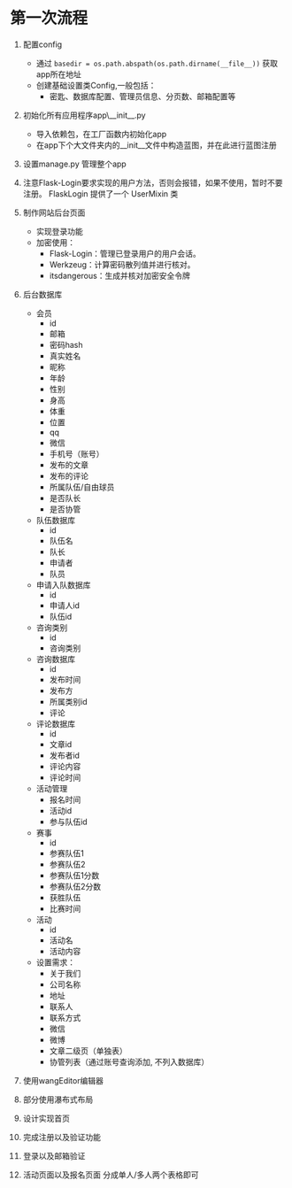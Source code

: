 # 第一次流程

1. 配置config
    * 通过 `basedir = os.path.abspath(os.path.dirname(__file__))` 获取app所在地址
    * 创建基础设置类Config,一般包括：
        * 密匙、数据库配置、管理员信息、分页数、邮箱配置等 
    
2. 初始化所有应用程序app\\\_\_init__.py
    * 导入依赖包，在工厂函数内初始化app
    * 在app下个大文件夹内的__init__文件中构造蓝图，并在此进行蓝图注册
    
3. 设置manage.py 管理整个app

4. 注意Flask-Login要求实现的用户方法，否则会报错，如果不使用，暂时不要注册。
   FlaskLogin 提供了一个 UserMixin 类

5. 制作网站后台页面
    * 实现登录功能
    * 加密使用：
        * Flask-Login：管理已登录用户的用户会话。
        * Werkzeug：计算密码散列值并进行核对。
        * itsdangerous：生成并核对加密安全令牌
        
6. 后台数据库
    * 会员
        * id
        * 邮箱
        * 密码hash
        * 真实姓名
        * 昵称
        * 年龄
        * 性别
        * 身高
        * 体重
        * 位置
        * qq
        * 微信
        * 手机号（账号）
        * 发布的文章
        * 发布的评论
        * 所属队伍/自由球员
        * 是否队长
        * 是否协管
    * 队伍数据库
        * id
        * 队伍名
        * 队长
        * 申请者
        * 队员
    * 申请入队数据库
        * id
        * 申请人id
        * 队伍id
    * 咨询类别
        * id
        * 咨询类别
    * 咨询数据库
        * id
        * 发布时间
        * 发布方
        * 所属类别id
        * 评论
    * 评论数据库
        * id
        * 文章id
        * 发布者id
        * 评论内容
        * 评论时间
    * 活动管理
        * 报名时间
        * 活动id
        * 参与队伍id
    * 赛事
        * id
        * 参赛队伍1
        * 参赛队伍2
        * 参赛队伍1分数
        * 参赛队伍2分数
        * 获胜队伍
        * 比赛时间
    * 活动
        * id
        * 活动名
        * 活动内容
    * 设置需求：
        * 关于我们
        * 公司名称
        * 地址
        * 联系人
        * 联系方式
        * 微信
        * 微博
        * 文章二级页（单独表）
        * 协管列表（通过账号查询添加, 不列入数据库）
7. 使用wangEditor编辑器
8. 部分使用瀑布式布局
9. 设计实现首页
10. 完成注册以及验证功能
11. 登录以及邮箱验证
12. 活动页面以及报名页面  分成单人/多人两个表格即可